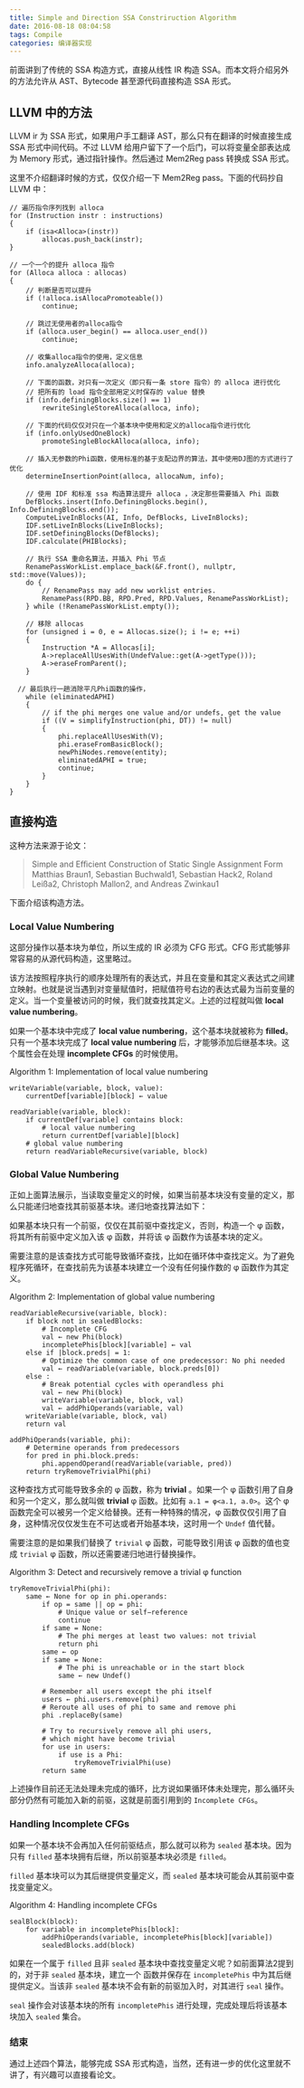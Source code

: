 ```yaml
---
title: Simple and Direction SSA Constriruction Algorithm
date: 2016-08-18 08:04:58
tags: Compile
categories: 编译器实现
---
```


前面讲到了传统的 SSA 构造方式，直接从线性 IR 构造 SSA。而本文将介绍另外的方法允许从 AST、Bytecode 甚至源代码直接构造 SSA 形式。

<!-- more -->

## LLVM 中的方法

LLVM ir 为 SSA 形式，如果用户手工翻译 AST，那么只有在翻译的时候直接生成 SSA 形式中间代码。不过 LLVM 给用户留下了一个后门，可以将变量全部表达成为 Memory 形式，通过指针操作。然后通过 Mem2Reg pass 转换成 SSA 形式。

这里不介绍翻译时候的方式，仅仅介绍一下 Mem2Reg pass。下面的代码抄自 LLVM 中：

```
// 遍历指令序列找到 alloca
for (Instruction instr : instructions)
{
    if (isa<Alloca>(instr))
        allocas.push_back(instr);
}

// 一个一个的提升 alloca 指令
for (Alloca alloca : allocas)
{
    // 判断是否可以提升
    if (!alloca.isAllocaPromoteable())
        continue;
    
    // 跳过无使用者的alloca指令
    if (alloca.user_begin() == alloca.user_end())
        continue;
        
    // 收集alloca指令的使用，定义信息
    info.analyzeAlloca(alloca);
         
    // 下面的函数，对只有一次定义（即只有一条 store 指令）的 alloca 进行优化
    // 把所有的 load 指令全部用定义时保存的 value 替换
    if (info.definingBlocks.size() == 1)
        rewriteSingleStoreAlloca(alloca, info);
    
    // 下面的代码仅仅对只在一个基本块中使用和定义的alloca指令进行优化
    if (info.onlyUsedOneBlock)
        promoteSingleBlockAlloca(alloca, info);

    // 插入无参数的Phi函数，使用标准的基于支配边界的算法，其中使用DJ图的方式进行了优化
    determineInsertionPoint(alloca, allocaNum, info);

    // 使用 IDF 和标准 ssa 构造算法提升 alloca ，决定那些需要插入 Phi 函数
    DefBlocks.insert(Info.DefiningBlocks.begin(), Info.DefiningBlocks.end());
    ComputeLiveInBlocks(AI, Info, DefBlocks, LiveInBlocks);
    IDF.setLiveInBlocks(LiveInBlocks);
    IDF.setDefiningBlocks(DefBlocks);
    IDF.calculate(PHIBlocks);

    // 执行 SSA 重命名算法，并插入 Phi 节点
    RenamePassWorkList.emplace_back(&F.front(), nullptr, std::move(Values));
    do {
        // RenamePass may add new worklist entries.
        RenamePass(RPD.BB, RPD.Pred, RPD.Values, RenamePassWorkList);
    } while (!RenamePassWorkList.empty());

    // 移除 allocas
    for (unsigned i = 0, e = Allocas.size(); i != e; ++i) 
    {
        Instruction *A = Allocas[i];
        A->replaceAllUsesWith(UndefValue::get(A->getType()));
        A->eraseFromParent();
    }

  // 最后执行一趟消除平凡Phi函数的操作，
    while (eliminatedAPHI)
    {
        // if the phi merges one value and/or undefs, get the value
        if ((V = simplifyInstruction(phi, DT)) != null)
        {
            phi.replaceAllUsesWith(V);
            phi.eraseFromBasicBlock();
            newPhiNodes.remove(entity);
            eliminatedAPHI = true;
            continue;
        }
    }
}
```

## 直接构造

这种方法来源于论文：

> Simple and Eﬃcient Construction of Static Single Assignment Form
Matthias Braun1, Sebastian Buchwald1, Sebastian Hack2, Roland Leißa2, Christoph Mallon2, and Andreas Zwinkau1

下面介绍该构造方法。

### Local Value Numbering

这部分操作以基本块为单位，所以生成的 IR 必须为 CFG 形式。CFG 形式能够非常容易的从源代码构造，这里略过。

该方法按照程序执行的顺序处理所有的表达式，并且在变量和其定义表达式之间建立映射。也就是说当遇到对变量赋值时，把赋值符号右边的表达式最为当前变量的定义。当一个变量被访问的时候，我们就查找其定义。上述的过程就叫做 **local value numbering**。

如果一个基本块中完成了 **local value numbering**，这个基本块就被称为 **filled**。 只有一个基本块完成了 **local value numbering** 后，才能够添加后继基本块。这个属性会在处理 **incomplete CFGs** 的时候使用。


Algorithm 1: Implementation of local value numbering

```
writeVariable(variable, block, value): 
    currentDef[variable][block] ← value 
    
readVariable(variable, block): 
    if currentDef[variable] contains block: 
        # local value numbering
        return currentDef[variable][block] 
    # global value numbering 
    return readVariableRecursive(variable, block) 
```

### Global Value Numbering

正如上面算法展示，当读取变量定义的时候，如果当前基本块没有变量的定义，那么只能递归地查找其前驱基本块。递归地查找算法如下：

如果基本块只有一个前驱，仅仅在其前驱中查找定义，否则，构造一个 φ 函数，将其所有前驱中定义加入该 φ 函数，并将该 φ 函数作为该基本块的定义。

需要注意的是该查找方式可能导致循环查找，比如在循环体中查找定义。为了避免程序死循环，在查找前先为该基本块建立一个没有任何操作数的 φ 函数作为其定义。

Algorithm 2: Implementation of global value numbering

```
readVariableRecursive(variable, block): 
    if block not in sealedBlocks: 
        # Incomplete CFG 
        val ← new Phi(block) 
        incompletePhis[block][variable] ← val
    else if |block.preds| = 1:
        # Optimize the common case of one predecessor: No phi needed 
        val ← readVariable(variable, block.preds[0])
    else : 
        # Break potential cycles with operandless phi 
        val ← new Phi(block) 
        writeVariable(variable, block, val) 
        val ← addPhiOperands(variable, val) 
    writeVariable(variable, block, val) 
    return val

addPhiOperands(variable, phi): 
    # Determine operands from predecessors 
    for pred in phi.block.preds: 
        phi.appendOperand(readVariable(variable, pred)) 
    return tryRemoveTrivialPhi(phi) 
```

这种查找方式可能导致多余的 φ 函数，称为 **trivial** 。如果一个 φ 函数引用了自身和另一个定义，那么就叫做 **trivial** φ 函数。比如有 `a.1 = φ<a.1, a.0>`。这个 φ 函数完全可以被另一个定义给替换。还有一种特殊的情况，φ 函数仅仅引用了自身，这种情况仅仅发生在不可达或者开始基本块，这时用一个 `Undef` 值代替。

需要注意的是如果我们替换了 `trivial` φ 函数，可能导致引用该 φ 函数的值也变成 `trivial` φ 函数，所以还需要递归地进行替换操作。

Algorithm 3: Detect and recursively remove a trivial φ function 

```
tryRemoveTrivialPhi(phi): 
    same ← None for op in phi.operands: 
        if op = same || op = phi: 
            # Unique value or self−reference
            continue 
        if same = None: 
            # The phi merges at least two values: not trivial 
            return phi 
        same ← op
        if same = None: 
            # The phi is unreachable or in the start block
            same ← new Undef() 

        # Remember all users except the phi itself
        users ← phi.users.remove(phi) 
        # Reroute all uses of phi to same and remove phi
        phi .replaceBy(same)

        # Try to recursively remove all phi users, 
        # which might have become trivial 
        for use in users: 
            if use is a Phi: 
                tryRemoveTrivialPhi(use) 
        return same 
```

上述操作目前还无法处理未完成的循环，比方说如果循环体未处理完，那么循环头部分仍然有可能加入新的前驱，这就是前面引用到的 `Incomplete CFGs`。

### Handling Incomplete CFGs 

如果一个基本块不会再加入任何前驱结点，那么就可以称为 `sealed` 基本块。因为只有 `filled` 基本块拥有后继，所以前驱基本块必须是 `filled`。

`filled` 基本块可以为其后继提供变量定义，而 `sealed` 基本块可能会从其前驱中查找变量定义。

Algorithm 4: Handling incomplete CFGs

```
sealBlock(block): 
    for variable in incompletePhis[block]: 
        addPhiOperands(variable, incompletePhis[block][variable]) 
        sealedBlocks.add(block) 
```

如果在一个属于 `filled` 且非 `sealed` 基本块中查找变量定义呢？如前面算法2提到的，对于非 `sealed` 基本块，建立一个 函数并保存在 `incompletePhis` 中为其后继提供定义。当该非 `sealed` 基本块不会有新的前驱加入时，对其进行 `seal` 操作。

`seal` 操作会对该基本块的所有 `incompletePhis` 进行处理，完成处理后将该基本块加入 `sealed` 集合。

### 结束

通过上述四个算法，能够完成 SSA 形式构造，当然，还有进一步的优化这里就不讲了，有兴趣可以直接看论文。

